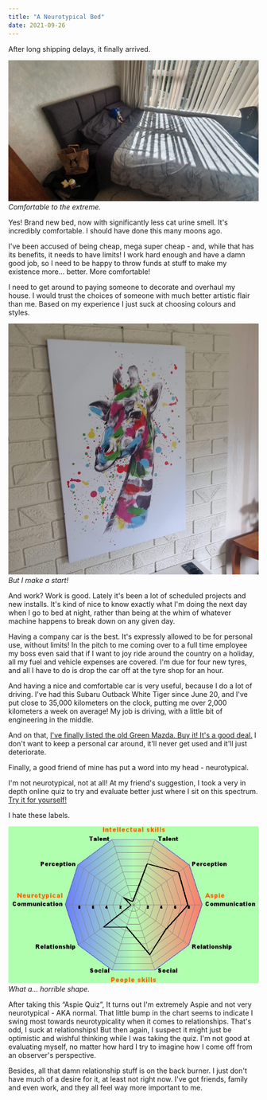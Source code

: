 ```yaml
---
title: "A Neurotypical Bed"
date: 2021-09-26
---
```


After long shipping delays, it finally arrived.

![New Bed.](../../assets/images/blog/newbed.jpg)
_Comfortable to the extreme._

Yes! Brand new bed, now with significantly less cat urine smell. It's incredibly comfortable. I should have done this many moons ago.

I've been accused of being cheap, mega super cheap - and, while that has its benefits, it needs to have limits! I work hard enough and have a damn good job, so I need to be happy to throw funds at stuff to make my existence more… better. More comfortable!

I need to get around to paying someone to decorate and overhaul my house. I would trust the choices of someone with much better artistic flair than me. Based on my experience I just suck at choosing colours and styles.

![New Bed.](../../assets/images/blog/gir.jpg)
_But I make a start!_

And work? Work is good. Lately it's been a lot of scheduled projects and new installs. It's kind of nice to know exactly what I'm doing the next day when I go to bed at night, rather than being at the whim of whatever machine happens to break down on any given day.

Having a company car is the best. It's expressly allowed to be for personal use, without limits! In the pitch to me coming over to a full time employee my boss even said that if I want to joy ride around the country on a holiday, all my fuel and vehicle expenses are covered. I'm due for four new tyres, and all I have to do is drop the car off at the tyre shop for an hour.

And having a nice and comfortable car is very useful, because I do a lot of driving. I've had this Subaru Outback White Tiger since June 20, and I've put close to 35,000 kilometers on the clock, putting me over 2,000 kilometers a week on average! My job is driving, with a little bit of engineering in the middle.

And on that, [I've finally listed the old Green Mazda. Buy it! It's a good deal.](https://www.facebook.com/marketplace/item/807479799922396/) I don't want to keep a personal car around, it'll never get used and it'll just deteriorate.

Finally, a good friend of mine has put a word into my head - neurotypical.

I'm not neurotypical, not at all! At my friend's suggestion, I took a very in depth online quiz to try and evaluate better just where I sit on this spectrum. [Try it for yourself!](https://rdos.net/eng/Aspie-quiz.php)

I hate these labels.

![New Bed.](../../assets/images/blog/neuro.png)
_What a... horrible shape._

After taking this “Aspie Quiz”, It turns out I'm extremely Aspie and not very neurotypical - AKA normal. That little bump in the chart seems to indicate I swing most towards neurotypicality when it comes to relationships. That's odd, I suck at relationships! But then again, I suspect it might just be optimistic and wishful thinking while I was taking the quiz. I'm not good at evaluating myself, no matter how hard I try to imagine how I come off from an observer's perspective.

Besides, all that damn relationship stuff is on the back burner. I just don't have much of a desire for it, at least not right now. I've got friends, family and even work, and they all feel way more important to me.
